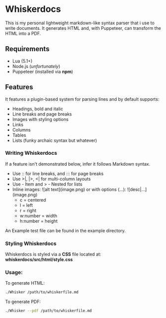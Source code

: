 # Whiskerdocs
This is my personal lightweight markdown-like syntax parser that i use to write documents.
It generates HTML and, with Puppeteer, can transform the HTML into a PDF.

## Requirements
- Lua (5.1+)
- Node.js (*unfortunately*)
- Puppeteer (installed via **npm**)

## Features
It features a plugin-based system for parsing lines and by default
supports:
- Headings, bold and italic
- Line breaks and page breaks
- Images with styling options
- Links
- Columns
- Tables
- Lists (funky archaic syntax but whatever)

### Writing Whiskerdocs
If a feature isn't demonstrated below, infer it follows Markdown syntax.
- Use :: for line breaks, and ::: for page breaks
- Use >|, |>, <| for multi-column layouts
- Use - Item and > - Nested for lists
- Inline images: \!\[alt text\](image.png) or with options (...): \!\[desc|...\](image.png)
  - c = centered
  - l = left
  - r = right
  - w:number = width
  - h:number = height

An Example test file can be found in the example directory.

### Styling Whiskerdocs
Whiskerdocs is styled via a **CSS** file located at:
**whiskerdocs/src/html/style.css**


### Usage:

To generate HTML:
```sh
./Whisker /path/to/whiskerfile.md
```

To generate PDF:
```sh
./Whisker --pdf /path/to/whiskerfile.md
```

